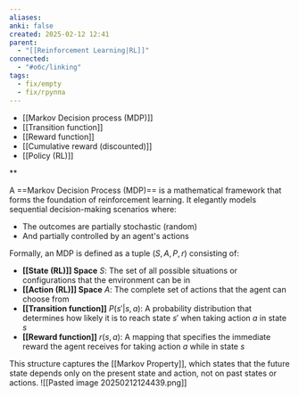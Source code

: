 ```yaml
---
aliases: 
anki: false
created: 2025-02-12 12:41
parent:
  - "[[Reinforcement Learning|RL]]"
connected:
  - "#обс/linking"
tags:
  - fix/empty
  - fix/группа
---
```

- [[Markov Decision process (MDP)]]
- [[Transition function]]
- [[Reward function]]
- [[Cumulative reward (discounted)]]
- [[Policy (RL)]]

**

A ==Markov Decision Process (MDP)== is a mathematical framework that forms the foundation of reinforcement learning. It elegantly models sequential decision-making scenarios where:
- The outcomes are partially stochastic (random)
- And partially controlled by an agent's actions

Formally, an MDP is defined as a tuple $(S, A, P, r)$ consisting of:
- **[[State (RL)]] Space**  $S$: The set of all possible situations or configurations that the environment can be in
- **[[Action (RL)]] Space** $A$: The complete set of actions that the agent can choose from
- **[[Transition function]]** $P(s'|s,a)$: A probability distribution that determines how likely it is to reach state $s'$ when taking action $a$ in state $s$
- **[[Reward function]]** $r(s,a)$: A mapping that specifies the immediate reward the agent receives for taking action $a$ while in state $s$

This structure captures the [[Markov Property]], which states that the future state depends only on the present state and action, not on past states or actions​.
![[Pasted image 20250212124439.png]]




